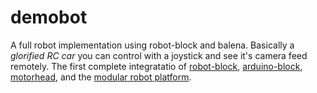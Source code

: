 # demobot 
A full robot implementation using robot-block and balena.
Basically a *glorified RC car* you can control with a joystick and see it's camera feed remotely. 
The first complete integratatio of [robot-block](https://github.com/cristidragomir97/robot-block),  [arduino-block](https://github.com/cristidragomir97/arduino-block), [motorhead](https://github.com/cristidragomir97/motorhead), and the [modular robot platform](https://github.com/cristidragomir97/robot-block). 